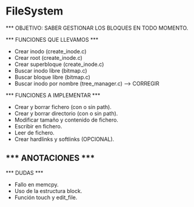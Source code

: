 # FileSystem
*** OBJETIVO: SABER GESTIONAR LOS BLOQUES EN TODO MOMENTO.

*** FUNCIONES QUE LLEVAMOS ***
- Crear inodo (create_inode.c)
- Crear root (create_inode.c)
- Crear superbloque (create_inode.c)
- Buscar inodo libre (bitmap.c)
- Buscar bloque libre (bitmap.c)
- Buscar inodo por nombre (tree_manager.c) --> CORREGIR

*** FUNCIONES A IMPLEMENTAR ***
- Crear y borrar fichero (con o sin path).
- Crear y borrar directorio (con o sin path).
- Modificar tamaño y contenido de fichero.
- Escribir en fichero.
- Leer de fichero.
- Crear hardlinks y softlinks (OPCIONAL).

*** ANOTACIONES ***
- 

*** DUDAS ***
- Fallo en memcpy.
- Uso de la estructura block.
- Función touch y edit_file.
